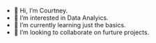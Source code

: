 - 👋 Hi, I’m Courtney. 
- 👀 I’m interested in Data Analyics.
- 🌱 I’m currently learning just the basics.
- 💞️ I’m looking to collaborate on furture projects.


<!---
Costeadman/Costeadman is a ✨ special ✨ repository because its `README.md` (this file) appears on your GitHub profile.
You can click the Preview link to take a look at your changes.
--->

